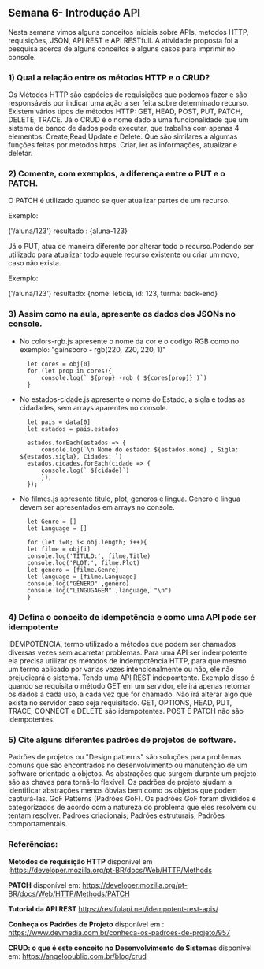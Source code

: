 ## Semana 6- Introdução API
Nesta semana vimos alguns conceitos iniciais sobre APIs, metodos HTTP, requisições, JSON, API REST e API RESTfull. A atividade proposta foi a pesquisa acerca de alguns conceitos e alguns casos para imprimir no console.


### **1) Qual a relação entre os métodos HTTP e o CRUD?**
Os Métodos HTTP são espécies de requisições que podemos fazer e são  responsáveis por indicar uma ação a ser feita sobre determinado recurso. Existem vários tipos de métodos HTTP: GET, HEAD, POST, PUT, PATCH, DELETE, TRACE. Já o CRUD é o nome dado a uma funcionalidade que um sistema de banco de dados pode executar, que trabalha com apenas 4 elementos:  Create,Read,Update e Delete. Que são similares a algumas funções feitas por metodos https. Criar, ler as informações, atualizar e deletar. 

### **2) Comente, com exemplos, a diferença entre o PUT e o PATCH.**
 O PATCH é utilizado quando se quer atualizar partes de um recurso.

Exemplo: 

('/aluna/123') 
resultado : {aluna-123}
 
  Já o PUT, atua de maneira diferente por alterar todo o recurso.Podendo ser utilizado para atualizar todo aquele recurso existente ou criar um novo, caso não exista.
  
Exemplo: 

('/aluna/123')
 resultado: {nome: leticia, id: 123, turma: back-end}

### **3) Assim como na aula, apresente os dados dos JSONs no console.**
- No colors-rgb.js apresente o nome da cor e o codigo RGB como no exemplo: "gainsboro - rgb(220, 220, 220, 1)"

        let cores = obj[0]
        for (let prop in cores){
            console.log(` ${prop} -rgb ( ${cores[prop]} )`)
        }

- No estados-cidade.js apresente o nome do Estado, a sigla e todas as cidadades, sem arrays aparentes no console.

        let pais = data[0]
        let estados = pais.estados

        estados.forEach(estados => {
            console.log(`\n Nome do estado: ${estados.nome} , Sigla: ${estados.sigla}, Cidades: `)
        estados.cidades.forEach(cidade => {
            console.log(` ${cidade}`)
            });
        });

- No filmes.js apresente titulo, plot, generos e lingua. Genero e lingua devem ser apresentados em arrays no console.

        let Genre = []
        let Language = []

        for (let i=0; i< obj.length; i++){
        let filme = obj[i]
        console.log('TÍTULO:', filme.Title)
        console.log('PLOT:', filme.Plot)
        let genero = [filme.Genre]
        let language = [filme.Language]
        console.log("GÊNERO" ,genero)
        console.log("LINGUGAGEM" ,language, "\n")
        }

### **4) Defina o conceito de idempotência e como uma API pode ser idempotente**

 IDEMPOTÊNCIA, termo utilizado a métodos que podem ser chamados diversas vezes sem acarretar problemas. Para uma API ser indempotente ela precisa utilizar os métodos de indempotência HTTP, para que mesmo um termo aplicado por varias vezes intencionalmente ou não, ele não prejudicará o sistema. Tendo uma API REST indepomtente. Exemplo disso é quando se requisita o método GET em um servidor, ele irá apenas retornar os dados a cada uso, a cada vez que for chamado. Não irá alterar algo que exista no servidor caso seja requisitado.
        GET, OPTIONS, HEAD, PUT, TRACE, CONNECT e DELETE são idempotentes.
        POST E PATCH não são idempotentes.

### **5) Cite alguns diferentes padrões de projetos de software.**

Padrões de projetos ou "Design patterns" são soluções para problemas comuns que são encontrados no desenvolvimento ou manutenção de um software orientado a objetos. As abstrações que surgem durante um projeto são as chaves para torná-lo flexível. Os padrões de projeto ajudam a identificar abstrações menos óbvias bem como os objetos que podem capturá-las. GoF Patterns (Padrões GoF). Os padrões GoF foram divididos e categorizados de acordo com a natureza do problema que eles resolvem ou tentam resolver.
    Padroes criacionais;
    Padrões estruturais;
    Padrões comportamentais. 

### Referências: 

**Métodos de requisição HTTP** disponível em :<https://developer.mozilla.org/pt-BR/docs/Web/HTTP/Methods>

**PATCH** disponível em: <https://developer.mozilla.org/pt-BR/docs/Web/HTTP/Methods/PATCH>

**Tutorial da API REST** <https://restfulapi.net/idempotent-rest-apis/>

**Conheça os Padrões de Projeto** disponível em : <https://www.devmedia.com.br/conheca-os-padroes-de-projeto/957>

**CRUD: o que é este conceito no Desenvolvimento de Sistemas** disponível em: <https://angelopublio.com.br/blog/crud>


